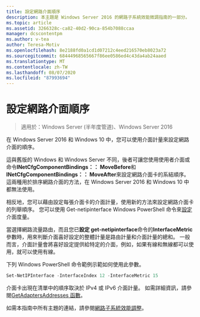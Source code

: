 ```yaml
---
title: 設定網路介面順序
description: 本主題是 Windows Server 2016 的網路子系統效能微調指南的一部分。
ms.topic: article
ms.assetid: 3266328c-ca82-40d2-90ca-854b7088ccaa
manager: dcscontentpm
ms.author: v-tea
author: Teresa-Motiv
ms.openlocfilehash: 8e2188fd0a1cd1d07212c4eed216570eb8023a72
ms.sourcegitcommit: 68444968565667f86ee0586ed4c43da4ab24aaed
ms.translationtype: MT
ms.contentlocale: zh-TW
ms.lasthandoff: 08/07/2020
ms.locfileid: "87993694"
---
```

# <a name="configure-the-order-of-network-interfaces"></a>設定網路介面順序

>適用於：Windows Server (半年度管道)、Windows Server 2016

在 Windows Server 2016 和 Windows 10 中，您可以使用介面計量來設定網路介面的順序。

這與舊版的 Windows 和 Windows Server 不同，後者可讓您使用使用者介面或命令**INetCfgComponentBindings：： MoveBefore**和**INetCfgComponentBindings：： MoveAfter**來設定網路介面卡的系結順序。 這兩種用於排序網路介面的方法，在 Windows Server 2016 和 Windows 10 中都無法使用。

相反地，您可以藉由設定每張介面卡的介面計量，使用新的方法來設定網路介面卡的列舉順序。 您可以使用 Get-netipinterface Windows PowerShell 命令來[設定](/powershell/module/nettcpip/set-netipinterface)介面度量。

當選擇網路流量路由，而且您已**設定 get-netipinterface**命令的**InterfaceMetric**參數時，用來判斷介面喜好設定的整體計量是路由計量和介面計量的總和。 一般而言，介面計量會將喜好設定提供給特定的介面，例如，如果有線和無線都可以使用，就可以使用有線。

下列 Windows PowerShell 命令範例示範如何使用此參數。

```powershell
Set-NetIPInterface -InterfaceIndex 12 -InterfaceMetric 15
```

介面卡出現在清單中的順序取決於 IPv4 或 IPv6 介面計量。  如需詳細資訊，請參閱[GetAdaptersAddresses 函數](/windows/win32/api/iphlpapi/nf-iphlpapi-getadaptersaddresses?f=255&MSPPError=-2147217396)。

如需本指南中所有主題的連結，請參閱[網路子系統效能調整](net-sub-performance-top.md)。